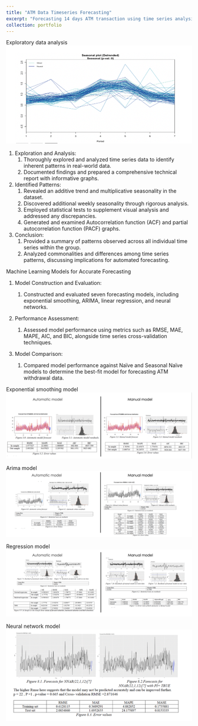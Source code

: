 ```yaml
---
title: "ATM Data Timeseries Forecasting"
excerpt: "Forecasting 14 days ATM transaction using time series analysis <img src='/images/timeseries.png' width='580' height='300' alt='Time Series Image'>"
collection: portfolio
---
```

Exploratory data analysis 
<br/><img src='/images/seasonal.png'>
1. Exploration and Analysis:
    1. Thoroughly explored and analyzed time series data to identify inherent patterns in real-world data.
    2. Documented findings and prepared a comprehensive technical report with informative graphs.
2. Identified Patterns:
    1. Revealed an additive trend and multiplicative seasonality in the dataset.
    2. Discovered additional weekly seasonality through rigorous analysis.
    3. Employed statistical tests to supplement visual analysis and addressed any discrepancies.
    4. Generated and examined Autocorrelation function (ACF) and partial autocorrelation function (PACF) graphs.
3. Conclusion:
    1. Provided a summary of patterns observed across all individual time series within the group.
    2. Analyzed commonalities and differences among time series patterns, discussing implications for automated forecasting.

Machine Learning Models for Accurate Forecasting

1. Model Construction and Evaluation:
    1. Constructed and evaluated seven forecasting models, including exponential smoothing, ARIMA, linear regression, and neural networks.

2. Performance Assessment:
    1. Assessed model performance using metrics such as RMSE, MAE, MAPE, AIC, and BIC, alongside time series cross-validation techniques.

3. Model Comparison:
    1. Compared model performance against Naïve and Seasonal Naïve models to determine the best-fit model for forecasting ATM withdrawal data.
    
Exponential smoothing model
<br/><img src='/images/es.png'>

Arima model
<br/><img src='/images/arima.png'>

Regression model
<br/><img src='/images/regression.png'>

Neural network model
<br/><img src='/images/neural.png'>